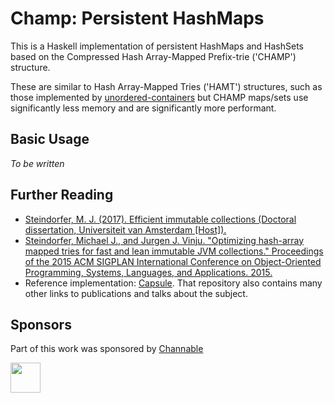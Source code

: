 # Champ: Persistent HashMaps

This is a Haskell implementation of persistent HashMaps and HashSets 
based on the Compressed Hash Array-Mapped Prefix-trie ('CHAMP') structure.

These are similar to Hash Array-Mapped Tries ('HAMT') structures,
such as those implemented by [unordered-containers](https://hackage.haskell.org/package/unordered-containers)
but CHAMP maps/sets use significantly less memory and are significantly more performant.

## Basic Usage

_To be written_

## Further Reading

- [Steindorfer, M. J. (2017). Efficient immutable collections (Doctoral dissertation, Universiteit van Amsterdam [Host]).](https://michael.steindorfer.name/publications/phd-thesis-efficient-immutable-collections)
- [Steindorfer, Michael J., and Jurgen J. Vinju. "Optimizing hash-array mapped tries for fast and lean immutable JVM collections." Proceedings of the 2015 ACM SIGPLAN International Conference on Object-Oriented Programming, Systems, Languages, and Applications. 2015.](https://michael.steindorfer.name/publications/oopsla15.pdf)
- Reference implementation: [Capsule](https://github.com/usethesource/capsule). That repository also contains many other links to publications and talks about the subject.

## Sponsors

Part of this work was sponsored by [Channable](https://www.channable.com/)

<a href="https://www.channable.com"><img src="https://www.channable.com/_next/image?url=https%3A%2F%2Fmedia.graphassets.com%2FcntRnbAcSrCmS1wLTWrb&w=256&q=100" align="left" height="48"  ></a>
